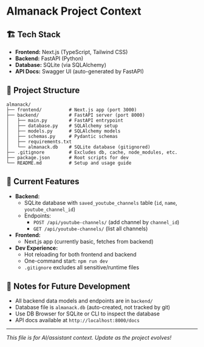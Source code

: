 # Almanack Project Context

## 🏗️ Tech Stack
- **Frontend:** Next.js (TypeScript, Tailwind CSS)
- **Backend:** FastAPI (Python)
- **Database:** SQLite (via SQLAlchemy)
- **API Docs:** Swagger UI (auto-generated by FastAPI)

## 📁 Project Structure
```
almanack/
├── frontend/          # Next.js app (port 3000)
├── backend/           # FastAPI server (port 8000)
│   ├── main.py        # FastAPI entrypoint
│   ├── database.py    # SQLAlchemy setup
│   ├── models.py      # SQLAlchemy models
│   ├── schemas.py     # Pydantic schemas
│   ├── requirements.txt
│   └── almanack.db    # SQLite database (gitignored)
├── .gitignore         # Excludes db, cache, node_modules, etc.
├── package.json       # Root scripts for dev
└── README.md          # Setup and usage guide
```

## 🚀 Current Features
- **Backend:**
  - SQLite database with `saved_youtube_channels` table (`id`, `name`, `youtube_channel_id`)
  - Endpoints:
    - `POST /api/youtube-channels/` (add channel by `channel_id`)
    - `GET /api/youtube-channels/` (list all channels)
- **Frontend:**
  - Next.js app (currently basic, fetches from backend)
- **Dev Experience:**
  - Hot reloading for both frontend and backend
  - One-command start: `npm run dev`
  - `.gitignore` excludes all sensitive/runtime files

## 📝 Notes for Future Development
- All backend data models and endpoints are in `backend/`
- Database file is `almanack.db` (auto-created, not tracked by git)
- Use DB Browser for SQLite or CLI to inspect the database
- API docs available at `http://localhost:8000/docs`

---

*This file is for AI/assistant context. Update as the project evolves!* 